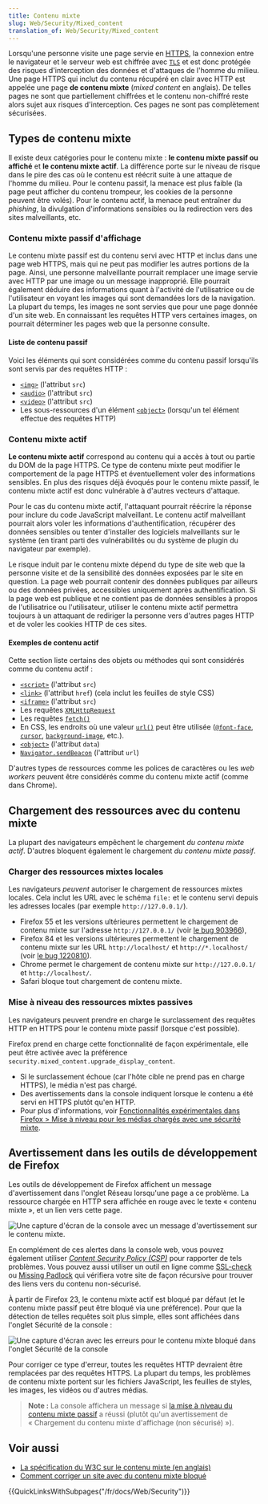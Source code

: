 ```yaml
---
title: Contenu mixte
slug: Web/Security/Mixed_content
translation_of: Web/Security/Mixed_content
---
```


Lorsqu'une personne visite une page servie en [HTTPS](/fr/docs/Glossary/https), la connexion entre le navigateur et le serveur web est chiffrée avec [`TLS`](/fr/docs/Glossary/TLS) et est donc protégée des risques d'interception des données et d'attaques de l'homme du milieu. Une page HTTPS qui inclut du contenu récupéré en clair avec HTTP est appelée une page **de contenu mixte** (<i lang="en">mixed content</i> en anglais). De telles pages ne sont que partiellement chiffrées et le contenu non-chiffré reste alors sujet aux risques d'interception. Ces pages ne sont pas complètement sécurisées.

## Types de contenu mixte

Il existe deux catégories pour le contenu mixte&nbsp;: **le contenu mixte passif ou affiché** et **le contenu mixte actif**. La différence porte sur le niveau de risque dans le pire des cas où le contenu est réécrit suite à une attaque de l'homme du milieu. Pour le contenu passif, la menace est plus faible (la page peut afficher du contenu trompeur, les cookies de la personne peuvent être volés). Pour le contenu actif, la menace peut entraîner du <i lang="en">phishing</i>, la divulgation d'informations sensibles ou la redirection vers des sites malveillants, etc.

### Contenu mixte passif d'affichage

Le contenu mixte passif est du contenu servi avec HTTP et inclus dans une page web HTTPS, mais qui ne peut pas modifier les autres portions de la page. Ainsi, une personne malveillante pourrait remplacer une image servie avec HTTP par une image ou un message inapproprié. Elle pourrait également déduire des informations quant à l'activité de l'utilisatrice ou de l'utilisateur en voyant les images qui sont demandées lors de la navigation. La plupart du temps, les images ne sont servies que pour une page donnée d'un site web. En connaissant les requêtes HTTP vers certaines images, on pourrait déterminer les pages web que la personne consulte.

#### Liste de contenu passif

Voici les éléments qui sont considérées comme du contenu passif lorsqu'ils sont servis par des requêtes HTTP&nbsp;:

- [`<img>`](/fr/docs/Web/HTML/Element/Img) (l'attribut `src`)
- [`<audio>`](/fr/docs/Web/HTML/Element/audio) (l'attribut `src`)
- [`<video>`](/fr/docs/Web/HTML/Element/video) (l'attribut `src`)
- Les sous-ressources d'un élément [`<object>`](/fr/docs/Web/HTML/Element/object) (lorsqu'un tel élément effectue des requêtes HTTP)

### Contenu mixte actif

**Le contenu mixte actif** correspond au contenu qui a accès à tout ou partie du DOM de la page HTTPS. Ce type de contenu mixte peut modifier le comportement de la page HTTPS et éventuellement voler des informations sensibles. En plus des risques déjà évoqués pour le contenu mixte passif, le contenu mixte actif est donc vulnérable à d'autres vecteurs d'attaque.

Pour le cas du contenu mixte actif, l'attaquant pourrait réécrire la réponse pour inclure du code JavaScript malveillant. Le contenu actif malveillant pourrait alors voler les informations d'authentification, récupérer des données sensibles ou tenter d'installer des logiciels malveillants sur le système (en tirant parti des vulnérabilités ou du système de plugin du navigateur par exemple).

Le risque induit par le contenu mixte dépend du type de site web que la personne visite et de la sensibilité des données exposées par le site en question. La page web pourrait contenir des données publiques par ailleurs ou des données privées, accessibles uniquement après authentification. Si la page web est publique et ne contient pas de données sensibles à propos de l'utilisatrice ou l'utilisateur, utiliser le contenu mixte actif permettra toujours à un attaquant de rediriger la personne vers d'autres pages HTTP et de voler les cookies HTTP de ces sites.

#### Exemples de contenu actif

Cette section liste certains des objets ou méthodes qui sont considérés comme du contenu actif&nbsp;:

- [`<script>`](/fr/docs/Web/HTML/Element/script) (l'attribut `src`)
- [`<link>`](/fr/docs/Web/HTML/Element/link) (l'attribut `href`) (cela inclut les feuilles de style CSS)
- [`<iframe>`](/fr/docs/Web/HTML/Element/iframe) (l'attribut `src`)
- Les requêtes [`XMLHttpRequest`](/fr/docs/Web/API/XMLHttpRequest)
- Les requêtes [`fetch()`](/fr/docs/Web/API/fetch)
- En CSS, les endroits où une valeur [`url()`](/fr/docs/Web/CSS/url) peut être utilisée ([`@font-face`](/fr/docs/Web/CSS/@font-face), [`cursor`](/fr/docs/Web/CSS/cursor), [`background-image`](/fr/docs/Web/CSS/background-image), etc.).
- [`<object>`](/fr/docs/Web/HTML/Element/object) (l'attribut `data`)
- [`Navigator.sendBeacon`](/fr/docs/Web/API/Navigator/sendBeacon) (l'attribut `url`)

D'autres types de ressources comme les polices de caractères ou les <i lang="en">web workers</i> peuvent être considérés comme du contenu mixte actif (comme dans Chrome).

## Chargement des ressources avec du contenu mixte

La plupart des navigateurs empêchent le chargement *du contenu mixte actif*. D'autres bloquent également le chargement *du contenu mixte passif*.

### Charger des ressources mixtes locales

Les navigateurs _peuvent_ autoriser le chargement de ressources mixtes locales. Cela inclut les URL avec le schéma `file:` et le contenu servi depuis les adresses locales (par exemple `http://127.0.0.1/`).

- Firefox 55 et les versions ultérieures permettent le chargement de contenu mixte sur l'adresse `http://127.0.0.1/` (voir [le bug 903966](https://bugzilla.mozilla.org/show_bug.cgi?id=903966)),
- Firefox 84 et les versions ultérieures permettent le chargement de contenu mixte sur les URL `http://localhost/` et `http://*.localhost/` (voir [le bug 1220810](https://bugzilla.mozilla.org/show_bug.cgi?id=1220810)).
- Chrome permet le chargement de contenu mixte sur `http://127.0.0.1/` et `http://localhost/`.
- Safari bloque tout chargement de contenu mixte.

### Mise à niveau des ressources mixtes passives

Les navigateurs peuvent prendre en charge le surclassement des requêtes HTTP en HTTPS pour le contenu mixte passif (lorsque c'est possible).

Firefox prend en charge cette fonctionnalité de façon expérimentale, elle peut être activée avec la préférence `security.mixed_content.upgrade_display_content`.

- Si le surclassement échoue (car l'hôte cible ne prend pas en charge HTTPS), le média n'est pas chargé.
- Des avertissements dans la console indiquent lorsque le contenu a été servi en HTTPS plutôt qu'en HTTP.
- Pour plus d'informations, voir [Fonctionnalités expérimentales dans Firefox > Mise à niveau pour les médias chargés avec une sécurité mixte](/fr/docs/Mozilla/Firefox/Experimental_features#mise_à_niveau_pour_les_médias_chargés_avec_une_sécurité_mixte).

## Avertissement dans les outils de développement de Firefox

Les outils de développement de Firefox affichent un message d'avertissement dans l'onglet Réseau lorsqu'une page a ce problème. La ressource chargée en HTTP sera affichée en rouge avec le texte «&nbsp;contenu mixte&nbsp;», et un lien vers cette page.

![Une capture d'écran de la console avec un message d'avertissement sur le contenu mixte.](mixed_content_-_net_pane.png)

En complément de ces alertes dans la console web, vous pouvez également utiliser [<i lang="en">Content Security Policy (CSP)</i>](/fr/docs/Web/HTTP/CSP) pour rapporter de tels problèmes. Vous pouvez aussi utiliser un outil en ligne comme [SSL-check](https://www.jitbit.com/sslcheck/) ou [Missing Padlock](https://www.missingpadlock.com/) qui vérifiera votre site de façon récursive pour trouver des liens vers du contenu non-sécurisé.

À partir de Firefox 23, le contenu mixte actif est bloqué par défaut (et le contenu mixte passif peut être bloqué via une préférence). Pour que la détection de telles requêtes soit plus simple, elles sont affichées dans l'onglet Sécurité de la console&nbsp;:

![Une capture d'écran avec les erreurs pour le contenu mixte bloqué dans l'onglet Sécurité de la console](mixed_content_webconsole.png)

Pour corriger ce type d'erreur, toutes les requêtes HTTP devraient être remplacées par des requêtes HTTPS. La plupart du temps, les problèmes de contenu mixte portent sur les fichiers JavaScript, les feuilles de styles, les images, les vidéos ou d'autres médias.

> **Note :** La console affichera un message si [la mise à niveau du contenu mixte passif](#mise_à_niveau_des_ressources_mixtes_passives) a réussi (plutôt qu'un avertissement de «&nbsp;Chargement du contenu mixte d'affichage (non sécurisé)&nbsp;»).

## Voir aussi

- [La spécification du W3C sur le contenu mixte (en anglais)](https://w3c.github.io/webappsec/specs/mixedcontent/)
- [Comment corriger un site avec du contenu mixte bloqué](/fr/docs/Web/Security/Mixed_content/How_to_fix_website_with_mixed_content)

{{QuickLinksWithSubpages("/fr/docs/Web/Security")}}
